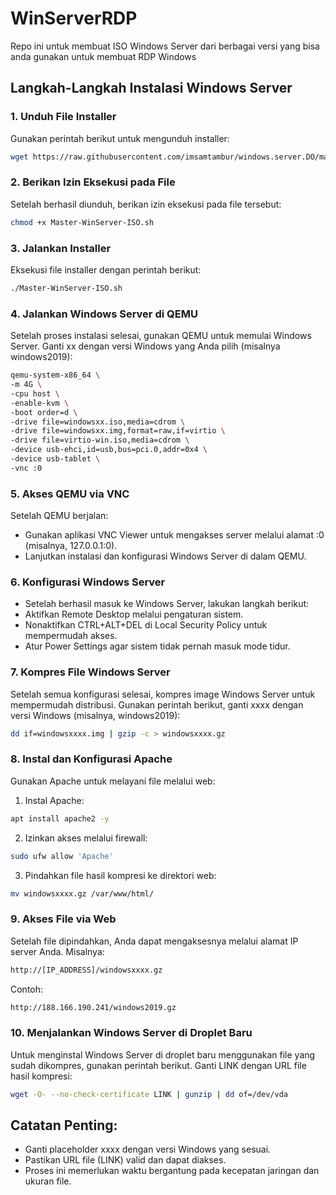# WinServerRDP
Repo ini untuk membuat ISO Windows Server dari berbagai versi yang bisa anda gunakan untuk membuat RDP Windows
## Langkah-Langkah Instalasi Windows Server
### 1. Unduh File Installer
Gunakan perintah berikut untuk mengunduh installer:
```bash
wget https://raw.githubusercontent.com/imsamtambur/windows.server.DO/main/Master-WinServer-ISO.sh
```

### 2. Berikan Izin Eksekusi pada File
Setelah berhasil diunduh, berikan izin eksekusi pada file tersebut:
```bash
chmod +x Master-WinServer-ISO.sh
```

### 3. Jalankan Installer
Eksekusi file installer dengan perintah berikut:
```bash
./Master-WinServer-ISO.sh
```

### 4. Jalankan Windows Server di QEMU
Setelah proses instalasi selesai, gunakan QEMU untuk memulai Windows Server. Ganti xx dengan versi Windows yang Anda pilih (misalnya windows2019):
```bash
qemu-system-x86_64 \
-m 4G \
-cpu host \
-enable-kvm \
-boot order=d \
-drive file=windowsxx.iso,media=cdrom \
-drive file=windowsxx.img,format=raw,if=virtio \
-drive file=virtio-win.iso,media=cdrom \
-device usb-ehci,id=usb,bus=pci.0,addr=0x4 \
-device usb-tablet \
-vnc :0
```

### 5. Akses QEMU via VNC
Setelah QEMU berjalan:
+ Gunakan aplikasi VNC Viewer untuk mengakses server melalui alamat :0 (misalnya, 127.0.0.1:0).
+ Lanjutkan instalasi dan konfigurasi Windows Server di dalam QEMU.

### 6. Konfigurasi Windows Server
+ Setelah berhasil masuk ke Windows Server, lakukan langkah berikut:
+ Aktifkan Remote Desktop melalui pengaturan sistem.
+ Nonaktifkan CTRL+ALT+DEL di Local Security Policy untuk mempermudah akses.
+ Atur Power Settings agar sistem tidak pernah masuk mode tidur.

### 7. Kompres File Windows Server
Setelah semua konfigurasi selesai, kompres image Windows Server untuk mempermudah distribusi. Gunakan perintah berikut, ganti xxxx dengan versi Windows (misalnya, windows2019):
```bash
dd if=windowsxxxx.img | gzip -c > windowsxxxx.gz
```

### 8. Instal dan Konfigurasi Apache
Gunakan Apache untuk melayani file melalui web:
1. Instal Apache:
```bash
apt install apache2 -y
```
2. Izinkan akses melalui firewall:
```bash
sudo ufw allow 'Apache'
```
3. Pindahkan file hasil kompresi ke direktori web:
```bash
mv windowsxxxx.gz /var/www/html/
```

### 9. Akses File via Web
Setelah file dipindahkan, Anda dapat mengaksesnya melalui alamat IP server Anda. Misalnya:
```bash
http://[IP_ADDRESS]/windowsxxxx.gz
```
Contoh:
```bash
http://188.166.190.241/windows2019.gz
```

### 10. Menjalankan Windows Server di Droplet Baru
Untuk menginstal Windows Server di droplet baru menggunakan file yang sudah dikompres, gunakan perintah berikut. Ganti LINK dengan URL file hasil kompresi:
```bash
wget -O- --no-check-certificate LINK | gunzip | dd of=/dev/vda
```
## Catatan Penting:
+ Ganti placeholder xxxx dengan versi Windows yang sesuai.
+ Pastikan URL file (LINK) valid dan dapat diakses.
+ Proses ini memerlukan waktu bergantung pada kecepatan jaringan dan ukuran file.
